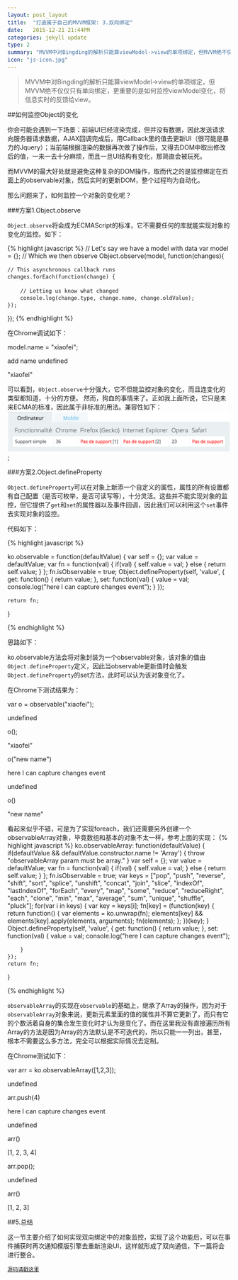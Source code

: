 ```yaml
---
layout: post_layout
title:  "打造属于自己的MVVM框架: 3.双向绑定"
date:   2015-12-21 21:44PM
categories: jekyll update
type: 2
summary: "MVVM中对Bingding的解析只能算viewModel->view的单项绑定，但MVVM绝不仅仅只有单向绑定，更重要的是如何监控viewModel变化，将信息实时的反馈给view。"
icon: "js-icon.jpg"
---
```


>MVVM中对Bingding的解析只能算viewModel->view的单项绑定，但MVVM绝不仅仅只有单向绑定，更重要的是如何监控viewModel变化，将信息实时的反馈给view。

##如何监控Object的变化

你会可能会遇到一下场景：前端UI已经渲染完成，但并没有数据，因此发送请求向服务器请求数据，AJAX回调完成后，用Callback里的值去更新UI（很可能是暴力的Jquery）；当前端根据渲染的数据再次做了操作后，又得去DOM中取出修改后的值，一来一去十分麻烦，而且一旦UI结构有变化，那简直会被玩死。

而MVVM的最大好处就是避免这种复杂的DOM操作，取而代之的是监控绑定在页面上的observable对象，然后实时的更新DOM，整个过程均为自动化。

那么问题来了，如何监控一个对象的变化呢？

###方案1.Object.observe

`Object.observe`将会成为ECMAScript的标准，它不需要任何的库就能实现对象的变化的监控。如下：

{% highlight javascript %}
// Let's say we have a model with data
var model = {};
// Which we then observe
Object.observe(model, function(changes){

    // This asynchronous callback runs
    changes.forEach(function(change) {

        // Letting us know what changed
        console.log(change.type, change.name, change.oldValue);
    });

});
{% endhighlight %}

在Chrome调试如下：

model.name = "xiaofei";

add name undefined

"xiaofei"

可以看到，`Object.observe`十分强大，它不但能监控对象的变化，而且连变化的类型都知道，十分的方便。
然而，狗血的事情来了。正如我上面所说，它只是未来ECMA的标准，因此属于非标准的用法。兼容性如下：
![](/../img/mvvm3/observe.jpg);

###方案2.Object.defineProperty

`Object.defineProperty`可以在对象上新添一个自定义的属性，属性的所有设置都有自己配置（是否可枚举，是否可读写等），十分灵活。这些并不能实现对象的监控，但它提供了`get`和`set`的属性器以及事件回调，因此我们可以利用这个`set`事件去实现对象的监控。

代码如下：

{% highlight javascript %}

ko.observable = function(defaultValue) {
    var self = {};
    var value = defaultValue;
    var fn = function(val) {
        if(val) {
            self.value = val;
        } else {
            return self.value;
        }
    };
    fn.isObservable = true; 
    Object.defineProperty(self, 'value', {
        get: function() {
            return value;
        },
        set: function(val) {
            value = val;
            console.log("here I can capture changes event");
        }
    });

    return fn;
}

{% endhighlight %}

思路如下：

ko.observable方法会将对象封装为一个observable对象，该对象的值由`Object.defineProperty`定义，因此当observable更新值时会触发`Object.defineProperty`的set方法，此时可以认为该对象变化了。

在Chrome下测试结果为：

var o = observable("xiaofei");

undefined

o();

"xiaofei"

o("new name")

here I can capture changes event

undefined

o()

"new name"

看起来似乎不错，可是为了实现foreach，我们还需要另外创建一个observableArray对象，毕竟数组和基本的对象不太一样，参考上面的实现：
{% highlight javascript %}
ko.observableArray: function(defaultValue) {
    if(defaultValue && defaultValue.constructor.name != 'Array') {
        throw "observableArray param must be array."
    }
    var self = {};
    var value = defaultValue;
    var fn = function(val) {
        if(val) {
            self.value = val;
        } else {
            return self.value;
        }
    };
    fn.isObservable = true; 
    var keys = ["pop", "push", "reverse", "shift", "sort", "splice", "unshift", "concat", "join", "slice", "indexOf", "lastIndexOf", "forEach", "every", "map", "some", "reduce", "reduceRight", "each", "clone", "min", "max", "average", "sum", "unique", "shuffle", "pluck"];
    for(var i in keys) {
        var key = keys[i];
        fn[key] = (function(key) {
            return function() {
                var elements = ko.unwrap(fn);
                elements[key] && elements[key].apply(elements, arguments);
                fn(elements);
            };
        })(key);
    }
    Object.defineProperty(self, 'value', {
        get: function() {
            return value;
        },
        set: function(val) {
            value = val;
            console.log("here I can capture changes event");

        }
    });
    return fn;
}

{% endhighlight %}

`observableArray`的实现在`observable`的基础上，继承了Array的操作，因为对于`observableArray`对象来说，更新元素里面的值的属性并不算它更新了，而只有它的个数活着自身的集合发生变化时才认为是变化了。而在这里我没有直接遍历所有Array的方法是因为Array的方法默认是不可迭代的，所以只能一一列出，甚至，根本不需要这么多方法，完全可以根据实际情况去定制。

在Chrome测试如下：

var arr = ko.observableArray([1,2,3]);

undefined

arr.push(4)

here I can capture changes event

undefined

arr()

[1, 2, 3, 4]

arr.pop();

undefined

arr()

[1, 2, 3]


##5.总结

这一节主要介绍了如何实现双向绑定中的对象监控，实现了这个功能后，可以在事件捕获时再次通知模版引擎去重新渲染UI，这样就形成了双向通信，下一篇将会进行整合。

[`源码请戳这里`](https://github.com/kkkkkxiaofei/Dig-Knockout)


